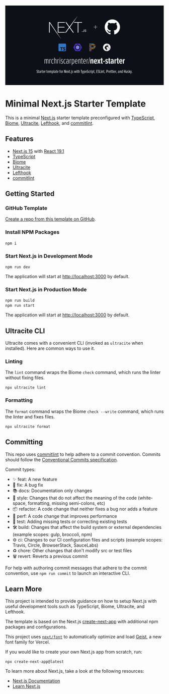 ![Next.js Starter Template Banner](/public/mrchriscarpenter-next-starter.png)

# Minimal Next.js Starter Template

This is a minimal [Next.js](https://nextjs.org) starter template preconfigured with [TypeScript](https://www.typescriptlang.org), [Biome](https://biomejs.dev), [Ultracite](https://www.ultracite.ai), [Lefthook](https://lefthook.dev), and [commitlint](https://commitlint.js.org).

## Features

- [Next.js 15](https://nextjs.org/docs/getting-started) with [React 19.1](https://reactjs.org/docs/getting-started.html)
- [TypeScript](https://www.typescriptlang.org/docs)
- [Biome](https://biomejs.dev/guides/getting-started)
- [Ultracite](https://www.ultracite.ai/introduction)
- [Lefthook](https://lefthook.dev)
- [commitlint](https://commitlint.js.org)

## Getting Started

### GitHub Template

[Create a repo from this template on GitHub](https://github.com/mrchriscarpenter/next-starter/generate).

### Install NPM Packages

```Shell
npm i
```

### Start Next.js in Development Mode

```Shell
npm run dev
```

The application will start at [http://localhost:3000](http://localhost:3000) by default.

### Start Next.js in Production Mode

```Shell
npm run build
npm run start
```

The application will start at [http://localhost:3000](http://localhost:3000) by default.

## Ultracite CLI

Ultracite comes with a convenient CLI (invoked as `ultracite` when installed). Here are common ways to use it.

### Linting

The `lint` command wraps the Biome `check` command, which runs the linter without fixing files.

```Shell
npx ultracite lint
```

### Formatting

The `format` command wraps the Biome `check --write` command, which runs the linter and fixes files.

```Shell
npx ultracite format
```

## Committing

This repo uses [commitlint](https://commitlint.js.org) to help adhere to a commit convention. Commits should follow the [Conventional Commits specification](https://conventionalcommits.org).

Commit types:

- ✨ feat: A new feature
- 🐛 fix: A bug fix
- 📚 docs: Documentation only changes
- 💎 style: Changes that do not affect the meaning of the code (white-space, formatting, missing semi-colons, etc)
- 📦 refactor: A code change that neither fixes a bug nor adds a feature
- 🚀 perf: A code change that improves performance
- 🚨 test: Adding missing tests or correcting existing tests
- 🛠 build: Changes that affect the build system or external dependencies (example scopes: gulp, broccoli, npm)
- ⚙️ ci: Changes to our CI configuration files and scripts (example scopes: Travis, Circle, BrowserStack, SauceLabs)
- ♻️ chore: Other changes that don't modify src or test files
- 🗑 revert: Reverts a previous commit

For help with authoring commit messages that adhere to the commit convention, use `npm run commit` to launch an interactive CLI.

## Learn More

This project is intended to provide guidance on how to setup Next.js with useful development tools such as TypeScript, Biome, Ultracite, and Lefthook.

The template is based on the Next.js [create-next-app](https://nextjs.org/docs/getting-started#automatic-setup) with additional npm packages and configurations.

This project uses [`next/font`](https://nextjs.org/docs/app/building-your-application/optimizing/fonts) to automatically optimize and load [Geist](https://vercel.com/font), a new font family for Vercel.

If you would like to create your own Next.js app from scratch, run:

```Shell
npx create-next-app@latest
```

To learn more about Next.js, take a look at the following resources:

- [Next.js Documentation](https://nextjs.org/docs)
- [Learn Next.js](https://nextjs.org/learn)
